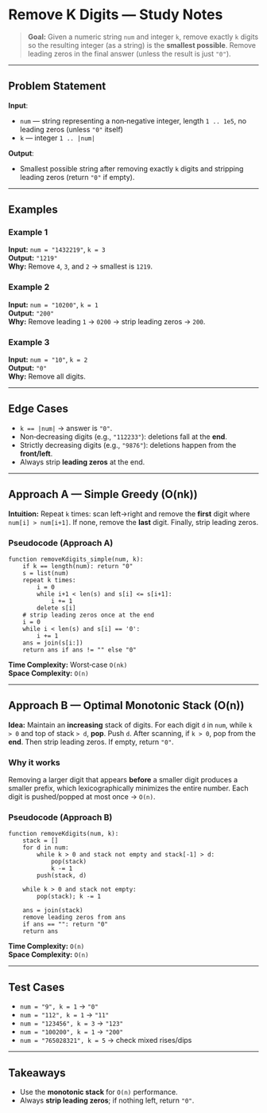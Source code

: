 # Remove K Digits — Study Notes

> **Goal:** Given a numeric string `num` and integer `k`, remove exactly `k` digits so the resulting integer (as a string) is the **smallest possible**. Remove leading zeros in the final answer (unless the result is just `"0"`).

---

## Problem Statement

**Input**: 
- `num` — string representing a non‑negative integer, length `1 .. 1e5`, no leading zeros (unless `"0"` itself)
- `k` — integer `1 .. |num|`

**Output**: 
- Smallest possible string after removing exactly `k` digits and stripping leading zeros (return `"0"` if empty).

---

## Examples

### Example 1
**Input:** `num = "1432219"`, `k = 3`  
**Output:** `"1219"`  
**Why:** Remove `4`, `3`, and `2` → smallest is `1219`.

### Example 2
**Input:** `num = "10200"`, `k = 1`  
**Output:** `"200"`  
**Why:** Remove leading `1` → `0200` → strip leading zeros → `200`.

### Example 3
**Input:** `num = "10"`, `k = 2`  
**Output:** `"0"`  
**Why:** Remove all digits.

---

## Edge Cases
- `k == |num|` → answer is `"0"`.
- Non‑decreasing digits (e.g., `"112233"`): deletions fall at the **end**.
- Strictly decreasing digits (e.g., `"9876"`): deletions happen from the **front/left**.
- Always strip **leading zeros** at the end.

---

## Approach A — Simple Greedy (O(nk))

**Intuition:** Repeat `k` times: scan left→right and remove the **first** digit where `num[i] > num[i+1]`. If none, remove the **last** digit. Finally, strip leading zeros.

### Pseudocode (Approach A)

```text
function removeKdigits_simple(num, k):
    if k == length(num): return "0"
    s = list(num)
    repeat k times:
        i = 0
        while i+1 < len(s) and s[i] <= s[i+1]:
            i += 1
        delete s[i]
    # strip leading zeros once at the end
    i = 0
    while i < len(s) and s[i] == '0':
        i += 1
    ans = join(s[i:])
    return ans if ans != "" else "0"
```

**Time Complexity:** Worst‑case `O(nk)`  
**Space Complexity:** `O(n)`

---

## Approach B — Optimal Monotonic Stack (O(n))

**Idea:** Maintain an **increasing** stack of digits. For each digit `d` in `num`, while `k > 0` and top of stack `> d`, **pop**. Push `d`. After scanning, if `k > 0`, pop from the **end**. Then strip leading zeros. If empty, return `"0"`.

### Why it works
Removing a larger digit that appears **before** a smaller digit produces a smaller prefix, which lexicographically minimizes the entire number. Each digit is pushed/popped at most once → `O(n)`.

### Pseudocode (Approach B)

```text
function removeKdigits(num, k):
    stack = []
    for d in num:
        while k > 0 and stack not empty and stack[-1] > d:
            pop(stack)
            k -= 1
        push(stack, d)

    while k > 0 and stack not empty:
        pop(stack); k -= 1

    ans = join(stack)
    remove leading zeros from ans
    if ans == "": return "0"
    return ans
```

**Time Complexity:** `O(n)`  
**Space Complexity:** `O(n)`

---



## Test Cases
- `num = "9", k = 1` → `"0"`
- `num = "112", k = 1` → `"11"`
- `num = "123456", k = 3` → `"123"`
- `num = "100200", k = 1` → `"200"`
- `num = "765028321", k = 5` → check mixed rises/dips

---

## Takeaways
- Use the **monotonic stack** for `O(n)` performance.
- Always **strip leading zeros**; if nothing left, return `"0"`.
